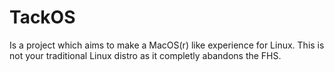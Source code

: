 # TackOS
Is a project which aims to make a MacOS(r) like experience for Linux.
This is not your traditional Linux distro as it completly abandons the FHS.
